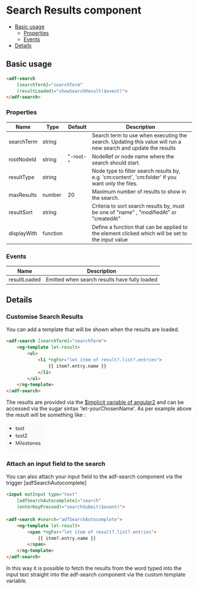 # Search Results component



<!-- markdown-toc start - Don't edit this section.  npm run toc to generate it-->

<!-- toc -->

- [Basic usage](#basic-usage)
  * [Properties](#properties)
  * [Events](#events)
- [Details](#details)

<!-- tocstop -->

<!-- markdown-toc end -->

## Basic usage

```html
<adf-search 
    [searchTerm]="searchTerm"
    (resultLoaded)="showSearchResult($event)">
</adf-search>
```

### Properties

| Name | Type | Default | Description |
| --- | --- | --- | --- |
| searchTerm | string | | Search term to use when executing the search. Updating this value will run a new search and update the results  |
| rootNodeId | string | "-root-" | NodeRef or node name where the search should start. |
| resultType | string | | Node type to filter search results by, e.g. 'cm:content', 'cm:folder' if you want only the files. |
| maxResults | number  | 20 | Maximum number of results to show in the search. |
| resultSort | string  | | Criteria to sort search results by, must be one of "name" , "modifiedAt" or "createdAt" |
| displayWith | function | | Define a function that can be applied to the element clicked which will be set to the input value |

### Events

| Name | Description |
| --- | --- |
| resultLoaded | Emitted when search results have fully loaded |

## Details

### Customise Search Results
You can add a template that will be shown when the results are loaded.

```html
<adf-search [searchTerm]="searchTerm">
    <ng-template let-result>
        <ul>
            <li *ngFor="let item of result?.list?.entries">
                {{ item?.entry.name }}
            </li>
        </ul>
    </ng-template>
</adf-search>
```
The results are provided via the [$implicit variable of angular2](https://angular.io/api/common/NgTemplateOutlet) and can be accessed via the sugar sintax 'let-yourChosenName'. As per example above the result will be something like : 

![adf-search-control](docassets/images/search-component-simple-template.png)

### Attach an input field to the search
You can also attach your input field to the adf-search component via the trigger [adfSearchAutocomplete]

```html
<input matInput type="text"
    [adfSearchAutocomplete]="search"
    (enterKeyPressed)="searchSubmit($event)">

<adf-search #search="adfSearchAutocomplete">
    <ng-template let-result>
        <span *ngFor="let item of result?.list?.entries">
            {{ item?.entry.name }}
        </span>
    </ng-template>
</adf-search>        
```
In this way it is possible to fetch the results from the word typed into the input text straight into the adf-search component via the custom template variable.